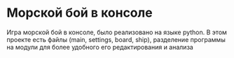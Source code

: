 # Морской бой в консоле
 Игра морской бой в консоле, было реализовано на языке python. В этом проекте есть файлы (main, settings, board, ship), разделение программы на модули для более удобного его редактирования и анализа

